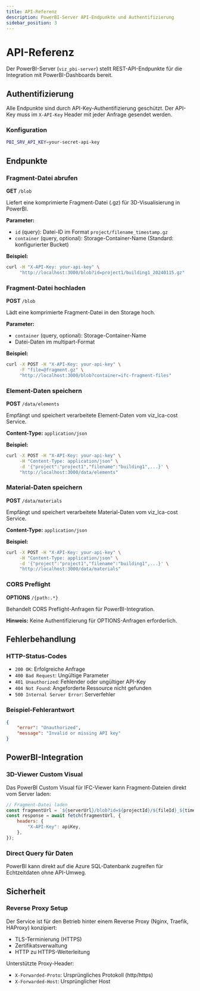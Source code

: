 ```yaml
---
title: API-Referenz
description: PowerBI-Server API-Endpunkte und Authentifizierung
sidebar_position: 3
---
```


# API-Referenz

Der PowerBI-Server (`viz_pbi-server`) stellt REST-API-Endpunkte für die Integration mit PowerBI-Dashboards bereit.

## Authentifizierung

Alle Endpunkte sind durch API-Key-Authentifizierung geschützt. Der API-Key muss im `X-API-Key` Header mit jeder Anfrage gesendet werden.

### Konfiguration

```bash
PBI_SRV_API_KEY=your-secret-api-key
```

## Endpunkte

### Fragment-Datei abrufen

**GET** `/blob`

Liefert eine komprimierte Fragment-Datei (.gz) für 3D-Visualisierung in PowerBI.

**Parameter:**

- `id` (query): Datei-ID im Format `project/filename_timestamp.gz`
- `container` (query, optional): Storage-Container-Name (Standard: konfigurierter Bucket)

**Beispiel:**

```bash
curl -H "X-API-Key: your-api-key" \
     "http://localhost:3000/blob?id=project1/building1_20240115.gz"
```

### Fragment-Datei hochladen

**POST** `/blob`

Lädt eine komprimierte Fragment-Datei in den Storage hoch.

**Parameter:**

- `container` (query, optional): Storage-Container-Name
- Datei-Daten im multipart-Format

**Beispiel:**

```bash
curl -X POST -H "X-API-Key: your-api-key" \
     -F "file=@fragment.gz" \
     "http://localhost:3000/blob?container=ifc-fragment-files"
```

### Element-Daten speichern

**POST** `/data/elements`

Empfängt und speichert verarbeitete Element-Daten vom viz_lca-cost Service.

**Content-Type:** `application/json`

**Beispiel:**

```bash
curl -X POST -H "X-API-Key: your-api-key" \
     -H "Content-Type: application/json" \
     -d '{"project":"project1","filename":"building1",...}' \
     "http://localhost:3000/data/elements"
```

### Material-Daten speichern

**POST** `/data/materials`

Empfängt und speichert verarbeitete Material-Daten vom viz_lca-cost Service.

**Content-Type:** `application/json`

**Beispiel:**

```bash
curl -X POST -H "X-API-Key: your-api-key" \
     -H "Content-Type: application/json" \
     -d '{"project":"project1","filename":"building1",...}' \
     "http://localhost:3000/data/materials"
```

### CORS Preflight

**OPTIONS** `/{path:.*}`

Behandelt CORS Preflight-Anfragen für PowerBI-Integration.

**Hinweis:** Keine Authentifizierung für OPTIONS-Anfragen erforderlich.

## Fehlerbehandlung

### HTTP-Status-Codes

- `200 OK`: Erfolgreiche Anfrage
- `400 Bad Request`: Ungültige Parameter
- `401 Unauthorized`: Fehlender oder ungültiger API-Key
- `404 Not Found`: Angeforderte Ressource nicht gefunden
- `500 Internal Server Error`: Serverfehler

### Beispiel-Fehlerantwort

```json
{
	"error": "Unauthorized",
	"message": "Invalid or missing API key"
}
```

## PowerBI-Integration

### 3D-Viewer Custom Visual

Das PowerBI Custom Visual für IFC-Viewer kann Fragment-Dateien direkt vom Server laden:

```javascript
// Fragment-Datei laden
const fragmentUrl = `${serverUrl}/blob?id=${projectId}/${fileId}_${timestamp}.gz`;
const response = await fetch(fragmentUrl, {
	headers: {
		"X-API-Key": apiKey,
	},
});
```

### Direct Query für Daten

PowerBI kann direkt auf die Azure SQL-Datenbank zugreifen für Echtzeitdaten ohne API-Umweg.

## Sicherheit

### Reverse Proxy Setup

Der Service ist für den Betrieb hinter einem Reverse Proxy (Nginx, Traefik, HAProxy) konzipiert:

- TLS-Terminierung (HTTPS)
- Zertifikatsverwaltung
- HTTP zu HTTPS-Weiterleitung

Unterstützte Proxy-Header:

- `X-Forwarded-Proto`: Ursprüngliches Protokoll (http/https)
- `X-Forwarded-Host`: Ursprünglicher Host
